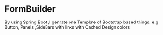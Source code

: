 # FormBuilder
By using Spring Boot ,I genrate one Template of Bootstrap based things. e.g Button, Panels ,SideBars with links with Cached Design colors
